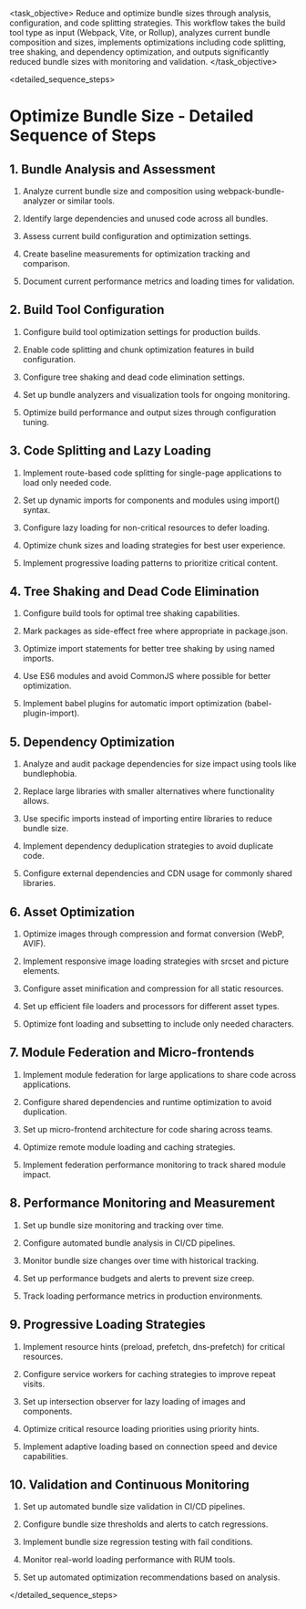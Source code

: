 <task name="Optimize Bundle Size">

<task_objective>
Reduce and optimize bundle sizes through analysis, configuration, and code splitting strategies. This workflow takes the build tool type as input (Webpack, Vite, or Rollup), analyzes current bundle composition and sizes, implements optimizations including code splitting, tree shaking, and dependency optimization, and outputs significantly reduced bundle sizes with monitoring and validation.
</task_objective>

<detailed_sequence_steps>
# Optimize Bundle Size - Detailed Sequence of Steps

## 1. Bundle Analysis and Assessment

1. Analyze current bundle size and composition using webpack-bundle-analyzer or similar tools.

2. Identify large dependencies and unused code across all bundles.

3. Assess current build configuration and optimization settings.

4. Create baseline measurements for optimization tracking and comparison.

5. Document current performance metrics and loading times for validation.

## 2. Build Tool Configuration

1. Configure build tool optimization settings for production builds.

2. Enable code splitting and chunk optimization features in build configuration.

3. Configure tree shaking and dead code elimination settings.

4. Set up bundle analyzers and visualization tools for ongoing monitoring.

5. Optimize build performance and output sizes through configuration tuning.

## 3. Code Splitting and Lazy Loading

1. Implement route-based code splitting for single-page applications to load only needed code.

2. Set up dynamic imports for components and modules using import() syntax.

3. Configure lazy loading for non-critical resources to defer loading.

4. Optimize chunk sizes and loading strategies for best user experience.

5. Implement progressive loading patterns to prioritize critical content.

## 4. Tree Shaking and Dead Code Elimination

1. Configure build tools for optimal tree shaking capabilities.

2. Mark packages as side-effect free where appropriate in package.json.

3. Optimize import statements for better tree shaking by using named imports.

4. Use ES6 modules and avoid CommonJS where possible for better optimization.

5. Implement babel plugins for automatic import optimization (babel-plugin-import).

## 5. Dependency Optimization

1. Analyze and audit package dependencies for size impact using tools like bundlephobia.

2. Replace large libraries with smaller alternatives where functionality allows.

3. Use specific imports instead of importing entire libraries to reduce bundle size.

4. Implement dependency deduplication strategies to avoid duplicate code.

5. Configure external dependencies and CDN usage for commonly shared libraries.

## 6. Asset Optimization

1. Optimize images through compression and format conversion (WebP, AVIF).

2. Implement responsive image loading strategies with srcset and picture elements.

3. Configure asset minification and compression for all static resources.

4. Set up efficient file loaders and processors for different asset types.

5. Optimize font loading and subsetting to include only needed characters.

## 7. Module Federation and Micro-frontends

1. Implement module federation for large applications to share code across applications.

2. Configure shared dependencies and runtime optimization to avoid duplication.

3. Set up micro-frontend architecture for code sharing across teams.

4. Optimize remote module loading and caching strategies.

5. Implement federation performance monitoring to track shared module impact.

## 8. Performance Monitoring and Measurement

1. Set up bundle size monitoring and tracking over time.

2. Configure automated bundle analysis in CI/CD pipelines.

3. Monitor bundle size changes over time with historical tracking.

4. Set up performance budgets and alerts to prevent size creep.

5. Track loading performance metrics in production environments.

## 9. Progressive Loading Strategies

1. Implement resource hints (preload, prefetch, dns-prefetch) for critical resources.

2. Configure service workers for caching strategies to improve repeat visits.

3. Set up intersection observer for lazy loading of images and components.

4. Optimize critical resource loading priorities using priority hints.

5. Implement adaptive loading based on connection speed and device capabilities.

## 10. Validation and Continuous Monitoring

1. Set up automated bundle size validation in CI/CD pipelines.

2. Configure bundle size thresholds and alerts to catch regressions.

3. Implement bundle size regression testing with fail conditions.

4. Monitor real-world loading performance with RUM tools.

5. Set up automated optimization recommendations based on analysis.

</detailed_sequence_steps>

</task>
